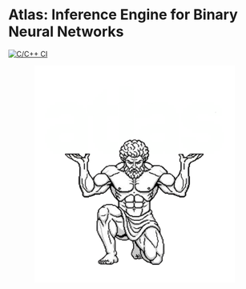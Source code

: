 # Atlas: Inference Engine for Binary Neural Networks

[![C/C++ CI](https://github.com/gradanii/atlas/actions/workflows/c-cpp.yml/badge.svg)](https://github.com/gradanii/atlas/actions/workflows/c-cpp.yml)

<p align="center">
  <img src="assets/logo.png" width="400">
</p>
